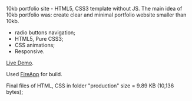 10kb portfolio site - HTML5, CSS3 template without JS.
The main idea of 10kb portfolio was: create clear and minimal portfolio website smaller than 10kb.

* radio buttons navigation;
* HTML5, Pure CSS3;
* CSS animations;
* Responsive.

[Live Demo](http://marko-zub.github.io/portfolio10kb/).

Used [FireApp](https://github.com/KKBOX/FireApp/releases) for build.

Final files of HTML, CSS in folder "production" size = 9.89 KB (10,136 bytes);